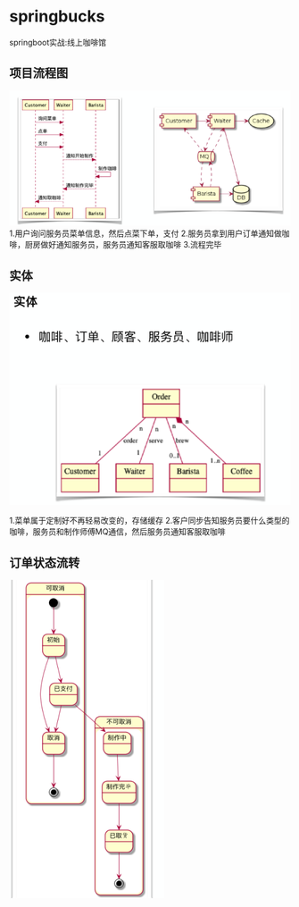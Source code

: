 # springbucks
springboot实战:线上咖啡馆

## 项目流程图

![Alt text](https://github.com/hanzhonghua/springbucks/blob/master/src/main/resources/static/image/WechatIMG2.png)
1.用户询问服务员菜单信息，然后点菜下单，支付
2.服务员拿到用户订单通知做咖啡，厨房做好通知服务员，服务员通知客服取咖啡
3.流程完毕

## 实体
![Alt text](https://github.com/hanzhonghua/springbucks/blob/master/src/main/resources/static/image/WechatIMG3.png)

1.菜单属于定制好不再轻易改变的，存储缓存
2.客户同步告知服务员要什么类型的咖啡，服务员和制作师傅MQ通信，然后服务员通知客服取咖啡

## 订单状态流转
![Alt text](https://github.com/hanzhonghua/springbucks/blob/master/src/main/resources/static/image/WechatIMG4.png)
